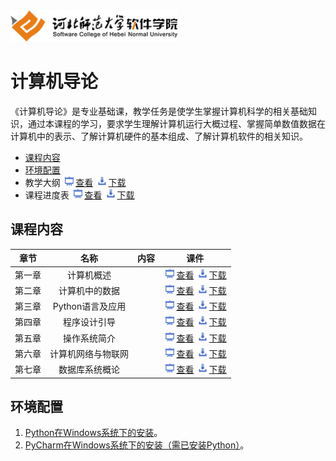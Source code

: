 <img src="./image/logo.png" height="50" /> 

# 计算机导论 


《计算机导论》是专业基础课，教学任务是使学生掌握计算机科学的相关基础知识，通过本课程的学习，要求学生理解计算机运行大概过程、掌握简单数值数据在计算机中的表示、了解计算机硬件的基本组成、了解计算机软件的相关知识。

- [课程内容](#课程内容)
- [环境配置](#环境配置)
- 教学大纲 [<img src="./image/presentation.png" height="15" />查看](./materials/outline.pdf) [<img src="./image/download.png" height="15" />下载](./materials/outline.docx)
- 课程进度表 [<img src="./image/presentation.png" height="15" />查看](./materials/schedule.pdf) [<img src="./image/download.png" height="15" />下载](./materials/schedule.doc)

## 课程内容

| 章节 | 名称 | 内容 | 课件 |
|:---:|:---:|:---:|:---:|
| 第一章 | 计算机概述 || [<img src="./image/presentation.png" height="15" />查看](./materials/pdf/ch01/ch01.pdf) [<img src="./image/download.png" height="15" />下载](./materials/slides/ch01.pptx) |
| 第二章 | 计算机中的数据 || [<img src="./image/presentation.png" height="15" />查看](./materials/pdf/ch02/ch02.pdf) [<img src="./image/download.png" height="15" />下载](./materials/slides/ch02.pptx) |
| 第三章 | Python语言及应用 || [<img src="./image/presentation.png" height="15" />查看](./materials/pdf/ch03/ch03.pdf) [<img src="./image/download.png" height="15" />下载](./materials/slides/ch03.pptx) |
| 第四章 | 程序设计引导 || [<img src="./image/presentation.png" height="15" />查看](./materials/pdf/ch04/ch04.pdf) [<img src="./image/download.png" height="15" />下载](./materials/slides/ch04.pptx) |
| 第五章 | 操作系统简介 || [<img src="./image/presentation.png" height="15" />查看](./materials/pdf/ch05/ch05.pdf) [<img src="./image/download.png" height="15" />下载](./materials/slides/ch05.pptx) |
| 第六章 | 计算机网络与物联网 || [<img src="./image/presentation.png" height="15" />查看](./materials/pdf/ch06/ch06.pdf) [<img src="./image/download.png" height="15" />下载](./materials/slides/ch06.pptx) |
| 第七章 | 数据库系统概论 || [<img src="./image/presentation.png" height="15" />查看](./materials/pdf/ch07/ch07.pdf) [<img src="./image/download.png" height="15" />下载](./materials/slides/ch07.pptx) |

## 环境配置


1. [Python在Windows系统下的安装](./materials/exper/install-python)。
2. [PyCharm在Windows系统下的安装（需已安装Python）](./materials/exper/install-pycharm)。
